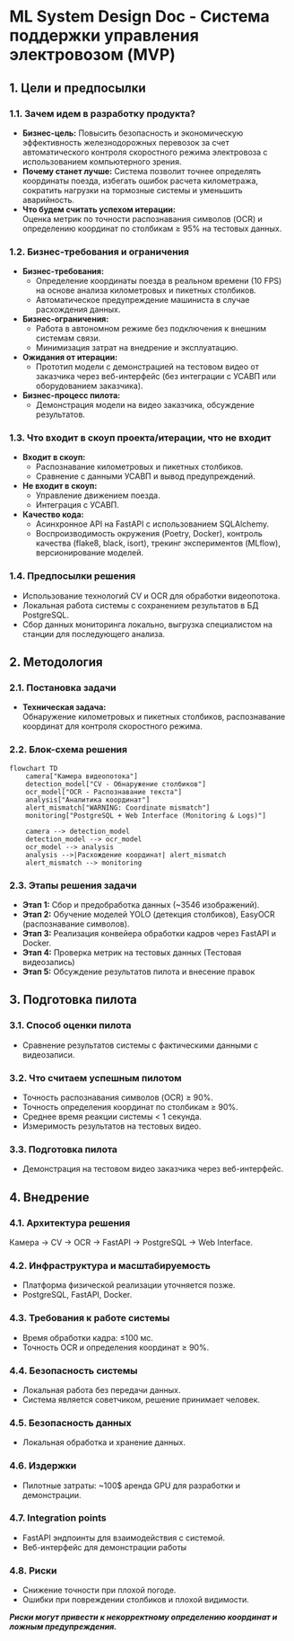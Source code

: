 
# ML System Design Doc - Система поддержки управления электровозом (MVP)

## 1. Цели и предпосылки

### 1.1. Зачем идем в разработку продукта?

- **Бизнес-цель:** Повысить безопасность и экономическую эффективность железнодорожных перевозок за счет автоматического контроля скоростного режима электровоза с использованием компьютерного зрения.
- **Почему станет лучше:** Система позволит точнее определять координаты поезда, избегать ошибок расчета километража, сократить нагрузки на тормозные системы и уменьшить аварийность.
- **Что будем считать успехом итерации:**  
  Оценка метрик по точности распознавания символов (OCR) и определению координат по столбикам ≥ 95% на тестовых данных.

### 1.2. Бизнес-требования и ограничения

- **Бизнес-требования:**  
  - Определение координаты поезда в реальном времени (10 FPS) на основе анализа километровых и пикетных столбиков.  
  - Автоматическое предупреждение машиниста в случае расхождения данных.
- **Бизнес-ограничения:**  
  - Работа в автономном режиме без подключения к внешним системам связи.
  - Минимизация затрат на внедрение и эксплуатацию.
- **Ожидания от итерации:**  
  - Прототип модели с демонстрацией на тестовом видео от заказчика через веб-интерфейс (без интеграции с УСАВП или оборудованием заказчика).
- **Бизнес-процесс пилота:**  
  - Демонстрация модели на видео заказчика, обсуждение результатов.

### 1.3. Что входит в скоуп проекта/итерации, что не входит

- **Входит в скоуп:**  
  - Распознавание километровых и пикетных столбиков.
  - Сравнение с данными УСАВП и вывод предупреждений.
- **Не входит в скоуп:**  
  - Управление движением поезда.
  - Интеграция с УСАВП.
- **Качество кода:**  
  - Асинхронное API на FastAPI с использованием SQLAlchemy.
  - Воспроизводимость окружения (Poetry, Docker), контроль качества (flake8, black, isort), трекинг экспериментов (MLflow), версионирование моделей.

### 1.4. Предпосылки решения

- Использование технологий CV и OCR для обработки видеопотока.
- Локальная работа системы с сохранением результатов в БД PostgreSQL.
- Сбор данных мониторинга локально, выгрузка специалистом на станции для последующего анализа.

## 2. Методология

### 2.1. Постановка задачи

- **Техническая задача:**  
  Обнаружение километровых и пикетных столбиков, распознавание координат для контроля скоростного режима.

### 2.2. Блок-схема решения

```mermaid
flowchart TD
    camera["Камера видеопотока"]
    detection_model["CV - Обнаружение столбиков"]
    ocr_model["OCR - Распознавание текста"]
    analysis["Аналитика координат"]
    alert_mismatch["WARNING: Coordinate mismatch"]
    monitoring["PostgreSQL + Web Interface (Monitoring & Logs)"]

    camera --> detection_model
    detection_model --> ocr_model
    ocr_model --> analysis
    analysis -->|Расхождение координат| alert_mismatch
    alert_mismatch --> monitoring

```

### 2.3. Этапы решения задачи

- **Этап 1:** Сбор и предобработка данных (~3546 изображений).
- **Этап 2:** Обучение моделей YOLO (детекция столбиков), EasyOCR (распознавание символов).
- **Этап 3:** Реализация конвейера обработки кадров через FastAPI и Docker.
- **Этап 4:** Проверка метрик на тестовых данных (Тестовая видеозапись)
- **Этап 5:** Обсуждение результатов пилота и внесение правок

## 3. Подготовка пилота

### 3.1. Способ оценки пилота

- Сравнение результатов системы с фактическими данными с видеозаписи.

### 3.2. Что считаем успешным пилотом

- Точность распознавания символов (OCR) ≥ 90%.
- Точность определения координат по столбикам ≥ 90%.
- Среднее время реакции системы < 1 секунда.
- Измеримость результатов на тестовых видео.

### 3.3. Подготовка пилота

- Демонстрация на тестовом видео заказчика через веб-интерфейс.

## 4. Внедрение

### 4.1. Архитектура решения

Камера → CV → OCR → FastAPI → PostgreSQL → Web Interface.

### 4.2. Инфраструктура и масштабируемость

- Платформа физической реализации уточняется позже.
- PostgreSQL, FastAPI, Docker.

### 4.3. Требования к работе системы

- Время обработки кадра: ≤100 мс.
- Точность OCR и определения координат ≥ 90%.

### 4.4. Безопасность системы

- Локальная работа без передачи данных.
- Система является советчиком, решение принимает человек.

### 4.5. Безопасность данных

- Локальная обработка и хранение данных.

### 4.6. Издержки

- Пилотные затраты: ~100$ аренда GPU для разработки и демонстрации.

### 4.7. Integration points

- FastAPI эндпоинты для взаимодействия с системой.
- Веб-интерфейс для демонстрации работы

### 4.8. Риски

- Снижение точности при плохой погоде.
- Ошибки при повреждении столбиков и плохой видимости.

***Риски могут привести к некорректному определению координат и ложным предупреждения.***
